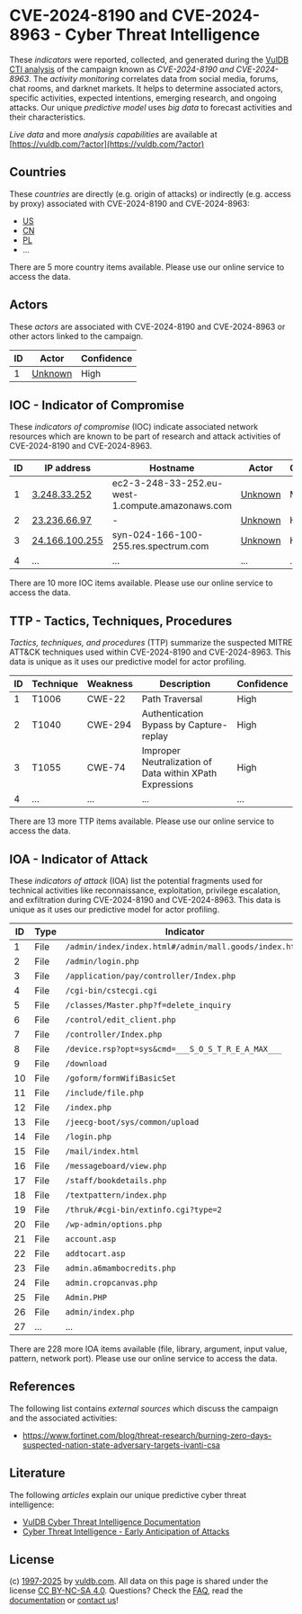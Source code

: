 # CVE-2024-8190 and CVE-2024-8963 - Cyber Threat Intelligence

These _indicators_ were reported, collected, and generated during the [VulDB CTI analysis](https://vuldb.com/?kb.cti) of the campaign known as _CVE-2024-8190 and CVE-2024-8963_. The _activity monitoring_ correlates data from social media, forums, chat rooms, and darknet markets. It helps to determine associated actors, specific activities, expected intentions, emerging research, and ongoing attacks. Our unique _predictive model_ uses _big data_ to forecast activities and their characteristics.

_Live data_ and more _analysis capabilities_ are available at [https://vuldb.com/?actor](https://vuldb.com/?actor)

## Countries

These _countries_ are directly (e.g. origin of attacks) or indirectly (e.g. access by proxy) associated with CVE-2024-8190 and CVE-2024-8963:

* [US](https://vuldb.com/?country.us)
* [CN](https://vuldb.com/?country.cn)
* [PL](https://vuldb.com/?country.pl)
* ...

There are 5 more country items available. Please use our online service to access the data.

## Actors

These _actors_ are associated with CVE-2024-8190 and CVE-2024-8963 or other actors linked to the campaign.

ID | Actor | Confidence
-- | ----- | ----------
1 | [Unknown](https://vuldb.com/?actor.unknown) | High

## IOC - Indicator of Compromise

These _indicators of compromise_ (IOC) indicate associated network resources which are known to be part of research and attack activities of CVE-2024-8190 and CVE-2024-8963.

ID | IP address | Hostname | Actor | Confidence
-- | ---------- | -------- | ----- | ----------
1 | [3.248.33.252](https://vuldb.com/?ip.3.248.33.252) | ec2-3-248-33-252.eu-west-1.compute.amazonaws.com | [Unknown](https://vuldb.com/?actor.unknown) | Medium
2 | [23.236.66.97](https://vuldb.com/?ip.23.236.66.97) | - | [Unknown](https://vuldb.com/?actor.unknown) | High
3 | [24.166.100.255](https://vuldb.com/?ip.24.166.100.255) | syn-024-166-100-255.res.spectrum.com | [Unknown](https://vuldb.com/?actor.unknown) | High
4 | ... | ... | ... | ...

There are 10 more IOC items available. Please use our online service to access the data.

## TTP - Tactics, Techniques, Procedures

_Tactics, techniques, and procedures_ (TTP) summarize the suspected MITRE ATT&CK techniques used within CVE-2024-8190 and CVE-2024-8963. This data is unique as it uses our predictive model for actor profiling.

ID | Technique | Weakness | Description | Confidence
-- | --------- | -------- | ----------- | ----------
1 | T1006 | CWE-22 | Path Traversal | High
2 | T1040 | CWE-294 | Authentication Bypass by Capture-replay | High
3 | T1055 | CWE-74 | Improper Neutralization of Data within XPath Expressions | High
4 | ... | ... | ... | ...

There are 13 more TTP items available. Please use our online service to access the data.

## IOA - Indicator of Attack

These _indicators of attack_ (IOA) list the potential fragments used for technical activities like reconnaissance, exploitation, privilege escalation, and exfiltration during CVE-2024-8190 and CVE-2024-8963. This data is unique as it uses our predictive model for actor profiling.

ID | Type | Indicator | Confidence
-- | ---- | --------- | ----------
1 | File | `/admin/index/index.html#/admin/mall.goods/index.html` | High
2 | File | `/admin/login.php` | High
3 | File | `/application/pay/controller/Index.php` | High
4 | File | `/cgi-bin/cstecgi.cgi` | High
5 | File | `/classes/Master.php?f=delete_inquiry` | High
6 | File | `/control/edit_client.php` | High
7 | File | `/controller/Index.php` | High
8 | File | `/device.rsp?opt=sys&cmd=___S_O_S_T_R_E_A_MAX___` | High
9 | File | `/download` | Medium
10 | File | `/goform/formWifiBasicSet` | High
11 | File | `/include/file.php` | High
12 | File | `/index.php` | Medium
13 | File | `/jeecg-boot/sys/common/upload` | High
14 | File | `/login.php` | Medium
15 | File | `/mail/index.html` | High
16 | File | `/messageboard/view.php` | High
17 | File | `/staff/bookdetails.php` | High
18 | File | `/textpattern/index.php` | High
19 | File | `/thruk/#cgi-bin/extinfo.cgi?type=2` | High
20 | File | `/wp-admin/options.php` | High
21 | File | `account.asp` | Medium
22 | File | `addtocart.asp` | High
23 | File | `admin.a6mambocredits.php` | High
24 | File | `admin.cropcanvas.php` | High
25 | File | `Admin.PHP` | Medium
26 | File | `admin/index.php` | High
27 | ... | ... | ...

There are 228 more IOA items available (file, library, argument, input value, pattern, network port). Please use our online service to access the data.

## References

The following list contains _external sources_ which discuss the campaign and the associated activities:

* https://www.fortinet.com/blog/threat-research/burning-zero-days-suspected-nation-state-adversary-targets-ivanti-csa

## Literature

The following _articles_ explain our unique predictive cyber threat intelligence:

* [VulDB Cyber Threat Intelligence Documentation](https://vuldb.com/?kb.cti)
* [Cyber Threat Intelligence - Early Anticipation of Attacks](https://www.scip.ch/en/?labs.20201022)

## License

(c) [1997-2025](https://vuldb.com/?kb.changelog) by [vuldb.com](https://vuldb.com/?kb.about). All data on this page is shared under the license [CC BY-NC-SA 4.0](https://creativecommons.org/licenses/by-nc-sa/4.0/). Questions? Check the [FAQ](https://vuldb.com/?kb.faq), read the [documentation](https://vuldb.com/?kb) or [contact us](https://vuldb.com/?contact)!

